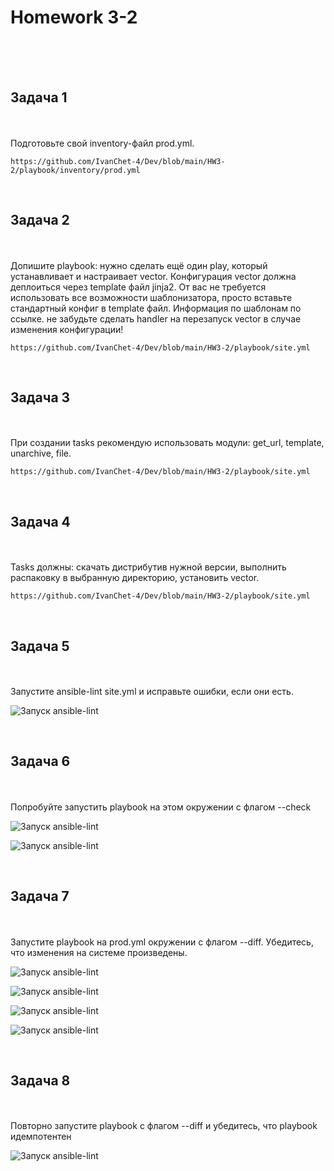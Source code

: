 <h1>Homework 3-2 </h1> <br>
<br>
<br>

<h2>Задача 1</h2><br>
<br>
Подготовьте свой inventory-файл prod.yml.

```
https://github.com/IvanChet-4/Dev/blob/main/HW3-2/playbook/inventory/prod.yml 
```

<br>
<h2>Задача 2</h2><br>
<br>
Допишите playbook: нужно сделать ещё один play, который устанавливает и настраивает vector. Конфигурация vector должна деплоиться через template файл jinja2. От вас не требуется использовать все возможности шаблонизатора, просто вставьте стандартный конфиг в template файл. Информация по шаблонам по ссылке. не забудьте сделать handler на перезапуск vector в случае изменения конфигурации!

```
https://github.com/IvanChet-4/Dev/blob/main/HW3-2/playbook/site.yml 
```

<br>
<h2>Задача 3</h2><br>
<br>
При создании tasks рекомендую использовать модули: get_url, template, unarchive, file.

```
https://github.com/IvanChet-4/Dev/blob/main/HW3-2/playbook/site.yml 
```

<br>
<h2>Задача 4</h2><br>
<br>
Tasks должны: скачать дистрибутив нужной версии, выполнить распаковку в выбранную директорию, установить vector.

```
https://github.com/IvanChet-4/Dev/blob/main/HW3-2/playbook/site.yml 
```

<br>
<h2>Задача 5</h2><br>
<br>
Запустите ansible-lint site.yml и исправьте ошибки, если они есть.

![Запуск ansible-lint](https://github.com/IvanChet-4/Dev/blob/main/images/Homework%203-2/1.png)

<br>
<h2>Задача 6</h2><br>
<br>
Попробуйте запустить playbook на этом окружении с флагом --check

![Запуск ansible-lint](https://github.com/IvanChet-4/Dev/blob/main/images/Homework%203-2/2.png)

![Запуск ansible-lint](https://github.com/IvanChet-4/Dev/blob/main/images/Homework%203-2/3.png)

<br>
<h2>Задача 7</h2><br>
<br>
Запустите playbook на prod.yml окружении с флагом --diff. Убедитесь, что изменения на системе произведены.

![Запуск ansible-lint](https://github.com/IvanChet-4/Dev/blob/main/images/Homework%203-2/4.png)

![Запуск ansible-lint](https://github.com/IvanChet-4/Dev/blob/main/images/Homework%203-2/5.png)

![Запуск ansible-lint](https://github.com/IvanChet-4/Dev/blob/main/images/Homework%203-2/6.png)

![Запуск ansible-lint](https://github.com/IvanChet-4/Dev/blob/main/images/Homework%203-2/7.png)

<br>
<h2>Задача 8</h2><br>
<br>
Повторно запустите playbook с флагом --diff и убедитесь, что playbook идемпотентен

![Запуск ansible-lint](https://github.com/IvanChet-4/Dev/blob/main/images/Homework%203-2/4.png)
